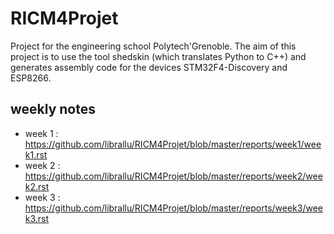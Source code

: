 # RICM4Projet


Project for the engineering school Polytech'Grenoble. The aim of this project
is to use the tool shedskin (which translates Python to C++) and generates
assembly code for the devices STM32F4-Discovery and ESP8266.


## weekly notes

 - week 1 : https://github.com/librallu/RICM4Projet/blob/master/reports/week1/week1.rst
 - week 2 : https://github.com/librallu/RICM4Projet/blob/master/reports/week2/week2.rst
 - week 3 : https://github.com/librallu/RICM4Projet/blob/master/reports/week3/week3.rst

